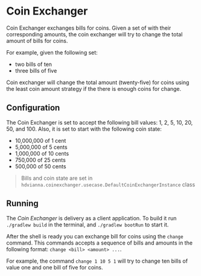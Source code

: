 # Coin Exchanger

Coin Exchanger exchanges bills for coins. Given a set of with their corresponding amounts, the coin exchanger will try to change the total amount of bills for coins.

For example, given the following set:
- two bills of ten
- three bills of five

Coin exchanger will change the total amount (twenty-five) for coins using the least coin amount strategy if the there is enough coins for change. 

## Configuration 

The Coin Exchanger is set to accept the following bill values: 1, 2, 5, 10, 20, 50, and 100. Also, it is set to start with the following coin state:

- 10,000,000 of 1 cent
- 5,000,000 of 5 cents
- 1,000,000 of 10 cents
- 750,000 of 25 cents
- 500,000 of 50 cents

> Bills and coin state are set in `hdvianna.coinexchanger.usecase.DefaultCoinExchangerInstance` class

## Running 

The _Coin Exchanger_ is delivery as a client application. To build it run `./gradlew build` in the terminal, and `./gradlew bootRun` to start it.

After the shell is ready you can exchange bill for coins using the `change` command. This commands accepts a sequence of bills and amounts in the following format: `change <bill> <amount> ...`. 

For example, the command `change 1 10 5 1` will try to change ten bills of value one and one bill of five for coins.  



